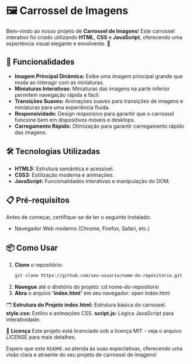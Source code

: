 # 🖼️ Carrossel de Imagens

Bem-vindo ao nosso projeto de **Carrossel de Imagens**! Este carrossel interativo foi criado utilizando **HTML**, **CSS** e **JavaScript**, oferecendo uma experiência visual elegante e envolvente. 🎉

## 🚀 Funcionalidades

- **Imagem Principal Dinâmica:** Exibe uma imagem principal grande que muda ao interagir com as miniaturas.
- **Miniaturas Interativas:** Miniaturas das imagens na parte inferior permitem navegação rápida e fácil.
- **Transições Suaves:** Animações suaves para transições de imagens e miniaturas para uma experiência fluida.
- **Responsividade:** Design responsivo para garantir que o carrossel funcione bem em dispositivos móveis e desktops.
- **Carregamento Rápido:** Otimização para garantir carregamento rápido das imagens.

## 🛠️ Tecnologias Utilizadas

- **HTML5:** Estrutura semântica e acessível.
- **CSS3:** Estilização moderna e animações.
- **JavaScript:** Funcionalidades interativas e manipulação do DOM.

## 📋 Pré-requisitos

Antes de começar, certifique-se de ter o seguinte instalado:

- Navegador Web moderno (Chrome, Firefox, Safari, etc.)

## 📦 Como Usar

1. **Clone** o repositório:
   ```bash
   git clone https://github.com/seu-usuario/nome-do-repositorio.git

2. **Navegue** até o diretório do projeto:
   cd nome-do-repositorio
3. **Abra** o arquivo **'index.html'** em seu navegador:
   open index.html

🗂️ **Estrutura do Projeto**
**index.html:** Estrutura básica do carrossel.
**style.css:** Estilos e animações CSS.
**script.js:** Lógica JavaScript para interatividade.

📄 **Licença**
Este projeto está licenciado sob a licença MIT - veja o arquivo LICENSE para mais detalhes.


Espero que este `README.md` atenda às suas expectativas, oferecendo uma visão clara e atraente do seu projeto de carrossel de imagens!
